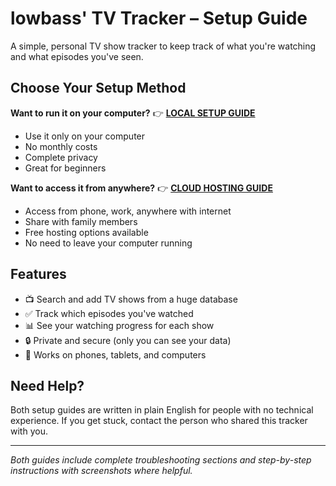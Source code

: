 # lowbass' TV Tracker – Setup Guide

A simple, personal TV show tracker to keep track of what you're watching and what episodes you've seen.

## Choose Your Setup Method

**Want to run it on your computer?** 👉 **[LOCAL SETUP GUIDE](LOCAL-SETUP.md)**
- Use it only on your computer
- No monthly costs
- Complete privacy
- Great for beginners

**Want to access it from anywhere?** 👉 **[CLOUD HOSTING GUIDE](CLOUD-HOSTING.md)**
- Access from phone, work, anywhere with internet
- Share with family members
- Free hosting options available
- No need to leave your computer running

## Features

- 📺 Search and add TV shows from a huge database
- ✅ Track which episodes you've watched
- 📊 See your watching progress for each show
- 🔒 Private and secure (only you can see your data)
- 📱 Works on phones, tablets, and computers

## Need Help?

Both setup guides are written in plain English for people with no technical experience. If you get stuck, contact the person who shared this tracker with you.

---

*Both guides include complete troubleshooting sections and step-by-step instructions with screenshots where helpful.*
